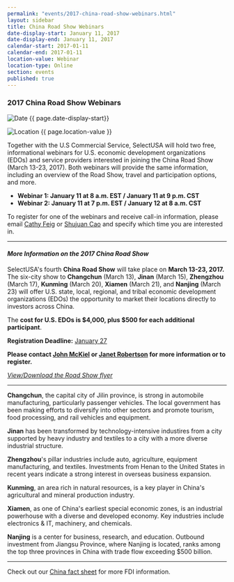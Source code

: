 ```yaml
---
permalink: "events/2017-china-road-show-webinars.html"
layout: sidebar
title: China Road Show Webinars
date-display-start: January 11, 2017
date-display-end: January 11, 2017
calendar-start: 2017-01-11
calendar-end: 2017-01-11
location-value: Webinar
location-type: Online
section: events
published: true
---
```


### 2017 China Road Show Webinars

![Date](https://google.github.io/material-design-icons/action/svg/design/ic_event_24px.svg "Date") {{ page.date-display-start}}

![Location](http://google.github.io/material-design-icons/social/svg/design/ic_location_city_24px.svg "Location") {{ page.location-value }}

Together with the U.S Commercial Service, SelectUSA will hold two free, informational webinars for U.S. economic development organizations (EDOs) and service providers interested in joining the China Road Show (March 13-23, 2017). Both webinars will provide the same information, including an overview of the Road Show, travel and participation options, and more.

* **Webinar 1: January 11 at 8 a.m. EST / January 11 at 9 p.m. CST**
* **Webinar 2: January 11 at 7 p.m. EST / January 12 at 8 a.m. CST**

To register for one of the webinars and receive call-in information, please email [Cathy Feig](mailto:cathy.feig@trade.gov) or [Shujuan Cao](mailto:shujuan.cao@trade.gov) and specify which time you are interested in.

---

#### _More Information on the 2017 China Road Show_

SelectUSA's fourth **China Road Show** will take place on **March 13-23, 2017.** The six-city show to **Changchun** (March 13), **Jinan** (March 15), **Zhengzhou** (March 17), **Kunming** (March 20), **Xiamen** (March 21), and **Nanjing** (March 23) will offer U.S. state, local, regional, and tribal economic development organizations (EDOs) the opportunity to market their locations directly to investors across China.

The **cost for U.S. EDOs is $4,000, plus $500 for each additional participant**.

**Registration Deadline:** <u><bold>January 27</bold></u>

**Please contact [John McKiel](mailto:john.mckiel@trade.gov) or [Janet Robertson](mailto:janet.robertson@trade.gov) for more information or to register.**

[_View/Download the Road Show flyer_](https://www.selectusa.gov/flyers/2017-China-Road-Show-flyer)

---

**Changchun**, the capital city of Jilin province, is strong in automobile manufacturing,  particularly  passenger  vehicles.  The  local  government has been making efforts to diversify into other sectors and promote tourism, food processing, and rail vehicles and equipment.

**Jinan** has been transformed by technology-intensive industires from a city supported by heavy industry and textiles to a city with a more diverse industrial structure.

**Zhengzhou**'s pillar industries include auto, agriculture, equipment manufacturing, and textiles.  Investments from Henan to the United States in recent years indicate a strong interest in overseas business expansion.  

**Kunming**, an area rich in natural resources, is a key player in China's agricultural and mineral production industry.

**Xiamen**, as one of China's earliest special economic zones, is an industrial powerhouse with a diverse and developed economy.  Key industries include electronics & IT, machinery, and chemicals.

**Nanjing** is a center for business, research, and education.  Outbound investment from Jiangsu Province, where Nanjing is located, ranks among the top three provinces in China with trade flow exceeding $500 billion.  

---

Check out our [China fact sheet](https://www.selectusa.gov/country-fact-sheet/China) for more FDI information. 
